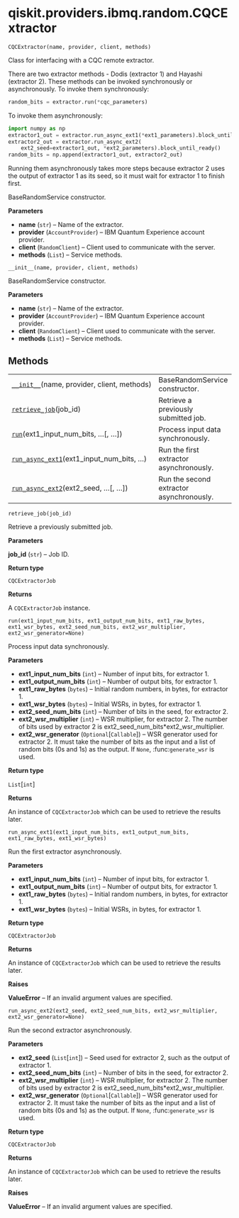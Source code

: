 # qiskit.providers.ibmq.random.CQCExtractor



`CQCExtractor(name, provider, client, methods)`

Class for interfacing with a CQC remote extractor.

There are two extractor methods - Dodis (extractor 1) and Hayashi (extractor 2). These methods can be invoked synchronously or asynchronously. To invoke them synchronously:

```python
random_bits = extractor.run(*cqc_parameters)
```

To invoke them asynchronously:

```python
import numpy as np
extractor1_out = extractor.run_async_ext1(*ext1_parameters).block_until_ready()
extractor2_out = extractor.run_async_ext2(
    ext2_seed=extractor1_out, *ext2_parameters).block_until_ready()
random_bits = np.append(extractor1_out, extractor2_out)
```

Running them asynchronously takes more steps because extractor 2 uses the output of extractor 1 as its seed, so it must wait for extractor 1 to finish first.

BaseRandomService constructor.

**Parameters**

*   **name** (`str`) – Name of the extractor.
*   **provider** (`AccountProvider`) – IBM Quantum Experience account provider.
*   **client** (`RandomClient`) – Client used to communicate with the server.
*   **methods** (`List`) – Service methods.



`__init__(name, provider, client, methods)`

BaseRandomService constructor.

**Parameters**

*   **name** (`str`) – Name of the extractor.
*   **provider** (`AccountProvider`) – IBM Quantum Experience account provider.
*   **client** (`RandomClient`) – Client used to communicate with the server.
*   **methods** (`List`) – Service methods.

## Methods

|                                                                                                                                                                     |                                          |
| ------------------------------------------------------------------------------------------------------------------------------------------------------------------- | ---------------------------------------- |
| [`__init__`](#qiskit.providers.ibmq.random.CQCExtractor.__init__ "qiskit.providers.ibmq.random.CQCExtractor.__init__")(name, provider, client, methods)             | BaseRandomService constructor.           |
| [`retrieve_job`](#qiskit.providers.ibmq.random.CQCExtractor.retrieve_job "qiskit.providers.ibmq.random.CQCExtractor.retrieve_job")(job\_id)                         | Retrieve a previously submitted job.     |
| [`run`](#qiskit.providers.ibmq.random.CQCExtractor.run "qiskit.providers.ibmq.random.CQCExtractor.run")(ext1\_input\_num\_bits, …\[, …])                            | Process input data synchronously.        |
| [`run_async_ext1`](#qiskit.providers.ibmq.random.CQCExtractor.run_async_ext1 "qiskit.providers.ibmq.random.CQCExtractor.run_async_ext1")(ext1\_input\_num\_bits, …) | Run the first extractor asynchronously.  |
| [`run_async_ext2`](#qiskit.providers.ibmq.random.CQCExtractor.run_async_ext2 "qiskit.providers.ibmq.random.CQCExtractor.run_async_ext2")(ext2\_seed, …\[, …])       | Run the second extractor asynchronously. |



`retrieve_job(job_id)`

Retrieve a previously submitted job.

**Parameters**

**job\_id** (`str`) – Job ID.

**Return type**

`CQCExtractorJob`

**Returns**

A `CQCExtractorJob` instance.



`run(ext1_input_num_bits, ext1_output_num_bits, ext1_raw_bytes, ext1_wsr_bytes, ext2_seed_num_bits, ext2_wsr_multiplier, ext2_wsr_generator=None)`

Process input data synchronously.

**Parameters**

*   **ext1\_input\_num\_bits** (`int`) – Number of input bits, for extractor 1.
*   **ext1\_output\_num\_bits** (`int`) – Number of output bits, for extractor 1.
*   **ext1\_raw\_bytes** (`bytes`) – Initial random numbers, in bytes, for extractor 1.
*   **ext1\_wsr\_bytes** (`bytes`) – Initial WSRs, in bytes, for extractor 1.
*   **ext2\_seed\_num\_bits** (`int`) – Number of bits in the seed, for extractor 2.
*   **ext2\_wsr\_multiplier** (`int`) – WSR multiplier, for extractor 2. The number of bits used by extractor 2 is ext2\_seed\_num\_bits\*ext2\_wsr\_multiplier.
*   **ext2\_wsr\_generator** (`Optional`\[`Callable`]) – WSR generator used for extractor 2. It must take the number of bits as the input and a list of random bits (0s and 1s) as the output. If `None`, :func:`generate_wsr` is used.

**Return type**

`List`\[`int`]

**Returns**

An instance of `CQCExtractorJob` which can be used to retrieve the results later.



`run_async_ext1(ext1_input_num_bits, ext1_output_num_bits, ext1_raw_bytes, ext1_wsr_bytes)`

Run the first extractor asynchronously.

**Parameters**

*   **ext1\_input\_num\_bits** (`int`) – Number of input bits, for extractor 1.
*   **ext1\_output\_num\_bits** (`int`) – Number of output bits, for extractor 1.
*   **ext1\_raw\_bytes** (`bytes`) – Initial random numbers, in bytes, for extractor 1.
*   **ext1\_wsr\_bytes** (`bytes`) – Initial WSRs, in bytes, for extractor 1.

**Return type**

`CQCExtractorJob`

**Returns**

An instance of `CQCExtractorJob` which can be used to retrieve the results later.

**Raises**

**ValueError** – If an invalid argument values are specified.



`run_async_ext2(ext2_seed, ext2_seed_num_bits, ext2_wsr_multiplier, ext2_wsr_generator=None)`

Run the second extractor asynchronously.

**Parameters**

*   **ext2\_seed** (`List`\[`int`]) – Seed used for extractor 2, such as the output of extractor 1.
*   **ext2\_seed\_num\_bits** (`int`) – Number of bits in the seed, for extractor 2.
*   **ext2\_wsr\_multiplier** (`int`) – WSR multiplier, for extractor 2. The number of bits used by extractor 2 is ext2\_seed\_num\_bits\*ext2\_wsr\_multiplier.
*   **ext2\_wsr\_generator** (`Optional`\[`Callable`]) – WSR generator used for extractor 2. It must take the number of bits as the input and a list of random bits (0s and 1s) as the output. If `None`, :func:`generate_wsr` is used.

**Return type**

`CQCExtractorJob`

**Returns**

An instance of `CQCExtractorJob` which can be used to retrieve the results later.

**Raises**

**ValueError** – If an invalid argument values are specified.

